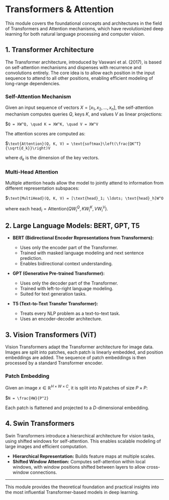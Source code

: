 # Transformers & Attention

This module covers the foundational concepts and architectures in the field of Transformers and Attention mechanisms, which have revolutionized deep learning for both natural language processing and computer vision.

## 1. Transformer Architecture

The Transformer architecture, introduced by Vaswani et al. (2017), is based on self-attention mechanisms and dispenses with recurrence and convolutions entirely. The core idea is to allow each position in the input sequence to attend to all other positions, enabling efficient modeling of long-range dependencies.

### Self-Attention Mechanism
Given an input sequence of vectors $`X = [x_1, x_2, \ldots, x_n]`$, the self-attention mechanism computes queries $`Q`$, keys $`K`$, and values $`V`$ as linear projections:

$`
Q = XW^Q, \quad K = XW^K, \quad V = XW^V
`

The attention scores are computed as:

$`
\text{Attention}(Q, K, V) = \text{softmax}\left(\frac{QK^T}{\sqrt{d_k}}\right)V
`

where $`d_k`$ is the dimension of the key vectors.

### Multi-Head Attention
Multiple attention heads allow the model to jointly attend to information from different representation subspaces:

$`
\text{MultiHead}(Q, K, V) = [\text{head}_1; \ldots; \text{head}_h]W^O
`

where each $`\text{head}_i = \text{Attention}(QW_i^Q, KW_i^K, VW_i^V)`$.

## 2. Large Language Models: BERT, GPT, T5

- **BERT (Bidirectional Encoder Representations from Transformers):**
  - Uses only the encoder part of the Transformer.
  - Trained with masked language modeling and next sentence prediction.
  - Enables bidirectional context understanding.

- **GPT (Generative Pre-trained Transformer):**
  - Uses only the decoder part of the Transformer.
  - Trained with left-to-right language modeling.
  - Suited for text generation tasks.

- **T5 (Text-to-Text Transfer Transformer):**
  - Treats every NLP problem as a text-to-text task.
  - Uses an encoder-decoder architecture.

## 3. Vision Transformers (ViT)

Vision Transformers adapt the Transformer architecture for image data. Images are split into patches, each patch is linearly embedded, and position embeddings are added. The sequence of patch embeddings is then processed by a standard Transformer encoder.

### Patch Embedding
Given an image $`x \in \mathbb{R}^{H \times W \times C}`$, it is split into $`N`$ patches of size $`P \times P`$:

$`
N = \frac{HW}{P^2}
`

Each patch is flattened and projected to a $`D`$-dimensional embedding.

## 4. Swin Transformers

Swin Transformers introduce a hierarchical architecture for vision tasks, using shifted windows for self-attention. This enables scalable modeling of large images and efficient computation.

- **Hierarchical Representation:** Builds feature maps at multiple scales.
- **Shifted Window Attention:** Computes self-attention within local windows, with window positions shifted between layers to allow cross-window connections.

---

This module provides the theoretical foundation and practical insights into the most influential Transformer-based models in deep learning. 